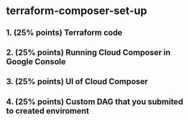 # terraform-composer-set-up

## 1. (25% points) Terraform code
## 2. (25% points) Running Cloud Composer in Google Console
## 3. (25% points) UI of Cloud Composer
## 4. (25% points) Custom DAG that you submited to created enviroment
